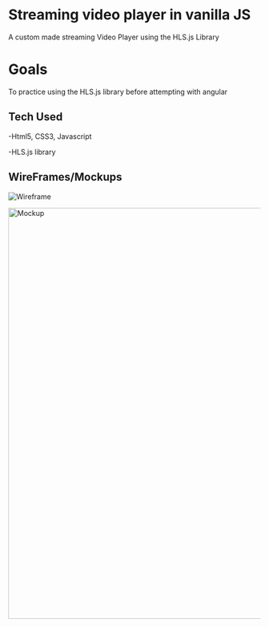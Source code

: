 # Streaming video player in vanilla JS

A custom made streaming Video Player using the HLS.js Library

# Goals

To practice using the HLS.js library before attempting with angular

## Tech Used

-Html5, CSS3, Javascript

-HLS.js library 

## WireFrames/Mockups

![Wireframe](https://user-images.githubusercontent.com/37809511/54387106-2e5a8600-4660-11e9-8b5b-059c8b2b70db.jpg)

<img width="819" alt="Mockup" src="https://user-images.githubusercontent.com/37809511/54387129-4205ec80-4660-11e9-996d-2fc209127e1e.png">
